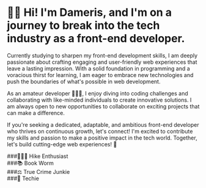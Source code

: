 # 👋🏾 Hi! I'm Dameris, and I'm on a journey to break into the tech industry as a **front-end developer**.

Currently studying to sharpen my front-end development skills, I am deeply passionate about crafting engaging and user-friendly web experiences that leave a lasting impression. With a solid foundation in programming and a voracious thirst for learning, I am eager to embrace new technologies and push the boundaries of what's possible in web development.

As an amateur developer 👩🏾‍💻, I enjoy diving into coding challenges and collaborating with like-minded individuals to create innovative solutions. I am always open to new opportunities to collaborate on exciting projects that can make a difference.

If you're seeking a dedicated, adaptable, and ambitious front-end developer who thrives on continuous growth, let's connect! I'm excited to contribute my skills and passion to make a positive impact in the tech world. Together, let's build cutting-edge web experiences! 💫

###🤸🏾‍♀️ Hike Enthusiast  
###📚 Book Worm  
###⚖️ True Crime Junkie  
###🌿 Techie 
